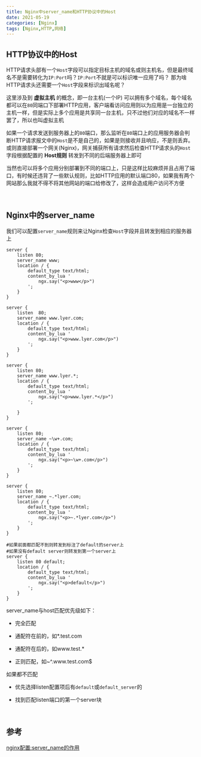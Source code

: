 ```yaml
---
title: Nginx中server_name和HTTP协议中的Host
date: 2021-05-19
categories: [Nginx]
tags: [Nginx,HTTP,网络] 
---
```


## HTTP协议中的Host

HTTP请求头部有一个`Host`字段可以指定目标主机的域名或则主机名，但是最终域名不是需要转化为`IP:Port`吗？`IP:Port`不就是可以标识唯一应用了吗？ 那为啥HTTP请求头还需要一个`Host`字段来标识出域名呢？

这里涉及到 **虚拟主机** 的概念，即一台主机(一个IP) 可以拥有多个域名，每个域名都可以在`80`同端口下部署HTTP应用，客户端看访问应用则以为应用是一台独立的主机一样，但是实际上多个应用是共享同一台主机，只不过他们对应的域名不一样罢了，所以也叫虚拟主机

如果一个请求发送到服务器上的`80`端口，那么监听在`80`端口上的应用服务器会判断HTTP请求报文中的`Host`是不是自己的，如果是则接收并且响应，不是则丢弃。或则直接部署一个网关(Nginx)，网关捕获所有请求然后检查HTTP请求头的`Host`字段根据配置的 **Host规则** 转发到不同的后端服务器上即可

当然也可以将多个应用分别部署到不同的端口上，只是这样比较麻烦并且占用了端口，有时候还违背了一些默认规则，比如HTTP应用的默认端口80，如果我有两个网站那么我就不得不将其他网站的端口给修改了，这样会造成用户访问不方便

​    

## Nginx中的server_name

我们可以配置`server_name`规则来让Nginx检查`Host`字段并且转发到相应的服务器上

```nginx
server {
	listen 80;
	server_name www;
	location / {
		default_type text/html;
		content_by_lua '
			ngx.say("<p>www</p>")
		';
	}
}
 
server {
	listen  80;
	server_name www.lyer.com;
	location / {
		default_type text/html;
		content_by_lua '
			ngx.say("<p>www.lyer.com</p>")
		';        
	}
}
 
server {
	listen 80;
	server_name www.lyer.*;
	location / {
		default_type text/html;
		content_by_lua '
			ngx.say("<p>www.lyer.*</p>")
		';
 
	}
}
 
server {
	listen 80;
	server_name ~\w+.com;
	location / {
		default_type text/html;
		content_by_lua '
			ngx.say("<p>~\w+.com</p>")
		';        
	}
}
 
server {
	listen 80;
	server_name ~.*lyer.com;
	location / {
		default_type text/html;
		content_by_lua '
			ngx.say("<p>~.*lyer.com</p>")
		';
	}
}

#如果前面都匹配不到则转发到标注了default的server上
#如果没有default server则转发到第一个server上
server {
	listen 80 default;
	location / {
		default_type text/html;
		content_by_lua '
			ngx.say("<p>default</p>")
		';
	}
}
```

server_name与host匹配优先级如下：

- 完全匹配

- 通配符在前的，如*.test.com

- 通配符在后的，如www.test.*

- 正则匹配，如~^\.www\.test\.com$

如果都不匹配

- 优先选择listen配置项后有`default`或`default_server`的

- 找到匹配listen端口的第一个server块

​    

## 参考

[nginx配置:server_name的作用](https://blog.csdn.net/Cheng_Kohui/article/details/82930464)

